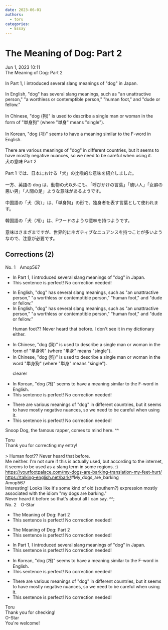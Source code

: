```yaml
---
date: 2023-06-01
authors:
  - toru
categories:
  - Essay
---
```


<h1 id="subject_show">The Meaning of Dog: Part 2</h1>
<div class="date">Jun 1, 2023 10:11</div>
<div id="post"><div id="body_show_ori">
The Meaning of Dog: Part 2<br/><br/>In Part 1, I introduced several slang meanings of "dog" in Japan.<br/><br/>In English, "dog" has several slang meanings, such as "an unattractive person," "a worthless or contemptible person," "human foot," and "dude or fellow."<br/><br/>In Chinese, "dog (狗)" is used to describe a single man or woman in the form of "単身狗" (where "単身" means "single").<br/><br/>In Korean, "dog (개)" seems to have a meaning similar to the F-word in English.<br/><br/>There are various meanings of "dog" in different countries, but it seems to have mostly negative nuances, so we need to be careful when using it.
</div></div>

<!-- more -->

<div id="post_ja"><div id="body_show_mo">
犬の意味 Part 2<br/><br/>Part 1 では、日本における「犬」の比喩的な意味を紹介しました。<br/><br/>一方、英語の dog は、動物の犬以外にも、「呼びかけの言葉」「醜い人」「女癖の悪い男」「人間の足」ような意味があるようです。<br/><br/>中国語の「犬（狗）」は、「単身狗」の形で、独身者を表す言葉として使われます。<br/><br/>韓国語の「犬（개）」は、Fワードのような意味を持つようです。<br/><br/>意味はさまざまですが、世界的にネガティブなニュアンスを持つことが多いようなので、注意が必要です。
</div></div>

## Corrections (2)
<div id="block"><div class="first_name"> No. 1　<span class="just_name">Amop567</span></div><div id="block2">
<ul class="correction_field">
<li class="incorrect">In Part 1, I introduced several slang meanings of "dog" in Japan.</li>
<li class="corrected perfect">This sentence is perfect! No correction needed!</li>
</ul>
<ul class="correction_field">
<li class="incorrect">In English, "dog" has several slang meanings, such as "an unattractive person," "a worthless or contemptible person," "human foot," and "dude or fellow."</li>
<li class="corrected correct">
In English, "dog" has several slang meanings, such as "an unattractive person," "a worthless or contemptible person," <span class="f_red">"human foot,"</span> and "dude or fellow."
<p class="correction_comment">Human foot?? Never heard that before. I don't see it in my dictionary either.</p>
</li>
</ul>
<ul class="correction_field">
<li class="incorrect">In Chinese, "dog (狗)" is used to describe a single man or woman in the form of "単身狗" (where "単身" means "single").</li>
<li class="corrected correct">
In Chinese, "dog (狗)" is used to describe a single man or woman in the <span class="f_blue">word</span> "単身狗" (where "単身" means "single").
<p class="correction_comment">clearer</p>
</li>
</ul>
<ul class="correction_field">
<li class="incorrect">In Korean, "dog (개)" seems to have a meaning similar to the F-word in English.</li>
<li class="corrected perfect">This sentence is perfect! No correction needed!</li>
</ul>
<ul class="correction_field">
<li class="incorrect">There are various meanings of "dog" in different countries, but it seems to have mostly negative nuances, so we need to be careful when using it.</li>
<li class="corrected perfect">This sentence is perfect! No correction needed!</li>
</ul>
<p class="comment_small">
 Snoop Dog, the famous rapper, comes to mind here. ^^
</p>

</div><div class="name"><span class="just_name">Toru</span><br>
Thank you for correcting my entry!<br/><br/>&gt; Human foot?? Never heard that before.<br/>Me neither. I'm not sure if this is actually used, but according to the internet, it seems to be used as a slang term in some regions. :)<br/><a href="https://yourfootpalace.com/my-dogs-are-barking-translation-my-feet-hurt/" target="_blank">https://yourfootpalace.com/my-dogs-are-barking-translation-my-feet-hurt/</a><br/><a href="https://talking-english.net/bark/" target="_blank">https://talking-english.net/bark/</a>#My_dogs_are_barking
</div>
<div class="name"><span class="just_name">Amop567</span><br>
Interesting! Looks like it's some kind of old (southern?) expression mostly associated with the idiom "my dogs are barking." <br/>Never heard it before so that's about all I can say. ^^; 
</div>
</div>
<div id="block"><div class="first_name"> No. 2　<span class="just_name">O-Star</span></div><div id="block2">
<ul class="correction_field">
<li class="incorrect">The Meaning of Dog: Part 2</li>
<li class="corrected perfect">This sentence is perfect! No correction needed!</li>
</ul>
<ul class="correction_field">
<li class="incorrect">The Meaning of Dog: Part 2</li>
<li class="corrected perfect">This sentence is perfect! No correction needed!</li>
</ul>
<ul class="correction_field">
<li class="incorrect">In Part 1, I introduced several slang meanings of "dog" in Japan.</li>
<li class="corrected perfect">This sentence is perfect! No correction needed!</li>
</ul>
<ul class="correction_field">
<li class="incorrect">In Korean, "dog (개)" seems to have a meaning similar to the F-word in English.</li>
<li class="corrected perfect">This sentence is perfect! No correction needed!</li>
</ul>
<ul class="correction_field">
<li class="incorrect">There are various meanings of "dog" in different countries, but it seems to have mostly negative nuances, so we need to be careful when using it.</li>
<li class="corrected perfect">This sentence is perfect! No correction needed!</li>
</ul>
</div><div class="name"><span class="just_name">Toru</span><br>
Thank you for checking!
</div>
<div class="name"><span class="just_name">O-Star</span><br>
You're welcome!
</div>
</div>
